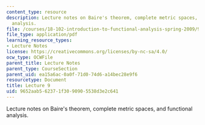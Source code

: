 ```yaml
---
content_type: resource
description: Lecture notes on Baire's theorem, complete metric spaces, and functional
  analysis.
file: /courses/18-102-introduction-to-functional-analysis-spring-2009/9652aab562371f3090905538d3e2c641_MIT18_102s09_lec09.pdf
file_type: application/pdf
learning_resource_types:
- Lecture Notes
license: https://creativecommons.org/licenses/by-nc-sa/4.0/
ocw_type: OCWFile
parent_title: Lecture Notes
parent_type: CourseSection
parent_uid: ea15a6ac-0a0f-71d0-74d6-a14bec28e9f6
resourcetype: Document
title: Lecture 9
uid: 9652aab5-6237-1f30-9090-5538d3e2c641
---
```

Lecture notes on Baire's theorem, complete metric spaces, and functional analysis.
